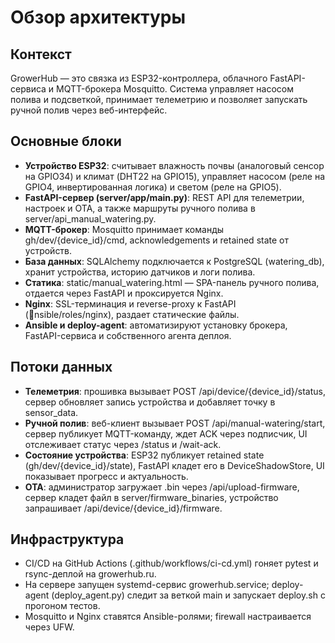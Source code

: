 # Обзор архитектуры

## Контекст
GrowerHub — это связка из ESP32-контроллера, облачного FastAPI-сервиса и MQTT-брокера Mosquitto. Система управляет насосом полива и подсветкой, принимает телеметрию и позволяет запускать ручной полив через веб-интерфейс.

## Основные блоки
- **Устройство ESP32**: считывает влажность почвы (аналоговый сенсор на GPIO34) и климат (DHT22 на GPIO15), управляет насосом (реле на GPIO4, инвертированная логика) и светом (реле на GPIO5).
- **FastAPI-сервер (server/app/main.py)**: REST API для телеметрии, настроек и OTA, а также маршруты ручного полива в server/api_manual_watering.py.
- **MQTT-брокер**: Mosquitto принимает команды gh/dev/{device_id}/cmd, acknowledgements и retained state от устройств.
- **База данных**: SQLAlchemy подключается к PostgreSQL (watering_db), хранит устройства, историю датчиков и логи полива.
- **Статика**: static/manual_watering.html — SPA-панель ручного полива, отдается через FastAPI и проксируется Nginx.
- **Nginx**: SSL-терминация и reverse-proxy к FastAPI (nsible/roles/nginx), раздает статические файлы.
- **Ansible и deploy-agent**: автоматизируют установку брокера, FastAPI-сервиса и собственного агента деплоя.

## Потоки данных
- **Телеметрия**: прошивка вызывает POST /api/device/{device_id}/status, сервер обновляет запись устройства и добавляет точку в sensor_data.
- **Ручной полив**: веб-клиент вызывает POST /api/manual-watering/start, сервер публикует MQTT-команду, ждет ACK через подписчик, UI отслеживает статус через /status и /wait-ack.
- **Состояние устройства**: ESP32 публикует retained state (gh/dev/{device_id}/state), FastAPI кладет его в DeviceShadowStore, UI показывает прогресс и актуальность.
- **OTA**: администратор загружает .bin через /api/upload-firmware, сервер кладет файл в server/firmware_binaries, устройство запрашивает /api/device/{device_id}/firmware.

## Инфраструктура
- CI/CD на GitHub Actions (.github/workflows/ci-cd.yml) гоняет pytest и rsync-деплой на growerhub.ru.
- На сервере запущен systemd-сервис growerhub.service; deploy-agent (deploy_agent.py) следит за веткой main и запускает deploy.sh с прогоном тестов.
- Mosquitto и Nginx ставятся Ansible-ролями; firewall настраивается через UFW.
